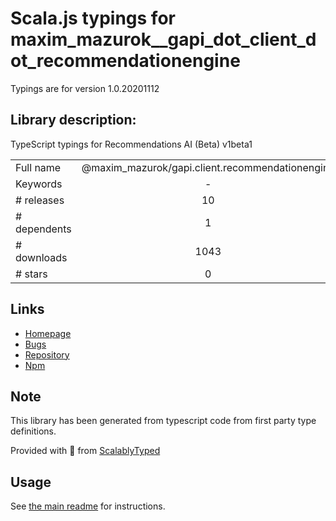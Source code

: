 
# Scala.js typings for maxim_mazurok__gapi_dot_client_dot_recommendationengine

Typings are for version 1.0.20201112

## Library description:
TypeScript typings for Recommendations AI (Beta) v1beta1

|                    |                 |
| ------------------ | :-------------: |
| Full name          | @maxim_mazurok/gapi.client.recommendationengine |
| Keywords           | - |
| # releases         | 10 |
| # dependents       | 1 |
| # downloads        | 1043 |
| # stars            | 0 |

## Links
- [Homepage](https://github.com/Maxim-Mazurok/google-api-typings-generator#readme)
- [Bugs](https://github.com/Maxim-Mazurok/google-api-typings-generator/issues)
- [Repository](https://github.com/Maxim-Mazurok/google-api-typings-generator)
- [Npm](https://www.npmjs.com/package/%40maxim_mazurok%2Fgapi.client.recommendationengine)
    


## Note
This library has been generated from typescript code from first party type definitions.

Provided with :purple_heart: from [ScalablyTyped](https://github.com/oyvindberg/ScalablyTyped)

## Usage
See [the main readme](../../readme.md) for instructions.


